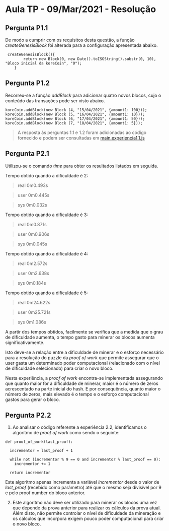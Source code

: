 # Aula TP - 09/Mar/2021 - Resolução

## Pergunta P1.1

De modo a cumprir com os requisitos desta questão, a função _createGenesisBlock_ foi alterada para a configuração apresentada abaixo.


```
 createGenesisBlock(){
        return new Block(0, new Date().toISOString().substr(0, 10), "Bloco inicial da koreCoin", "0");
    }
``` 

## Pergunta P1.2

Recorreu-se a função _addBlock_ para adicionar quatro novos blocos, cujo o conteúdo das transações pode ser visto abaixo.

```
koreCoin.addBlock(new Block (4, "15/04/2021", {amount1: 100}));
koreCoin.addBlock(new Block (5, "16/04/2021", {amount1: 10}));
koreCoin.addBlock(new Block (6, "17/04/2021", {amount1: 50}));
koreCoin.addBlock(new Block (7, "18/04/2021", {amount1: 5}));
```


> A resposta às perguntas 1.1 e 1.2 foram adicionadas ao código fornecido e podem ser consultadas em [main.experiencia1.1.js](Aula6/main.experiencia1.1.js)


## Pergunta P2.1


Utilizou-se o comando _time_ para obter os resultados listados em seguida.


Tempo obtido quando a dificuldade é 2:

>real    0m0.493s

>user    0m0.445s

>sys     0m0.032s

Tempo obtido quando a dificuldade é 3:

> real    0m0.871s

> user    0m0.906s

> sys     0m0.045s


Tempo obtido quando a dificuldade é 4:
> real    0m2.572s

> user    0m2.638s

> sys     0m0.184s

Tempo obtido quando a dificuldade é 5:

> real    0m24.622s

> user    0m25.721s

> sys     0m1.086s


A partir dos tempos obtidos, facilmente se verifica que a medida que o grau de dificuldade aumenta, o tempo gasto para minerar os blocos aumenta significativamente.  

Isto deve-se a relação entre a dificuldade de minerar e o esforço necessário para a resolução do puzzle da _proof of work_ que permite assegurar que o user gasta um determinado poder computacional (relacionado com o nível de dificuldade selecionado) para criar o novo bloco. 

Nesta experiência, a _proof of work_ encontra-se implementada assegurando que quanto maior for a dificuldade de minerar, maior é o número de zeros acrescentado na parte inicial do hash. E por consequência, quanto maior o número de zeros, mais elevado é o tempo e o esforço computacional gastos para gerar o bloco. 

## Pergunta P2.2

1. Ao analisar o código referente a experiência 2.2, identificamos o algoritmo de _proof of work_ como sendo o seguinte:


```
def proof_of_work(last_proof):

  incrementor = last_proof + 1

  while not (incrementor % 9 == 0 and incrementor % last_proof == 0):
    incrementor += 1

  return incrementor
```

Este algoritmo apenas incrementa a variável _incrementor_ desde o valor de _last_proof_ (recebido como parâmetro) até que o mesmo seja divisível por 9 e pelo proof number do bloco anterior. 

2. Este algoritmo não deve ser utilizado para minerar os blocos uma vez que depende da prova anterior para realizar os cálculos da prova atual. Além disto, não permite controlar o nível de dificuldade da mineração e os cálculos que incorpora exigem pouco poder computacional para criar o novo bloco.